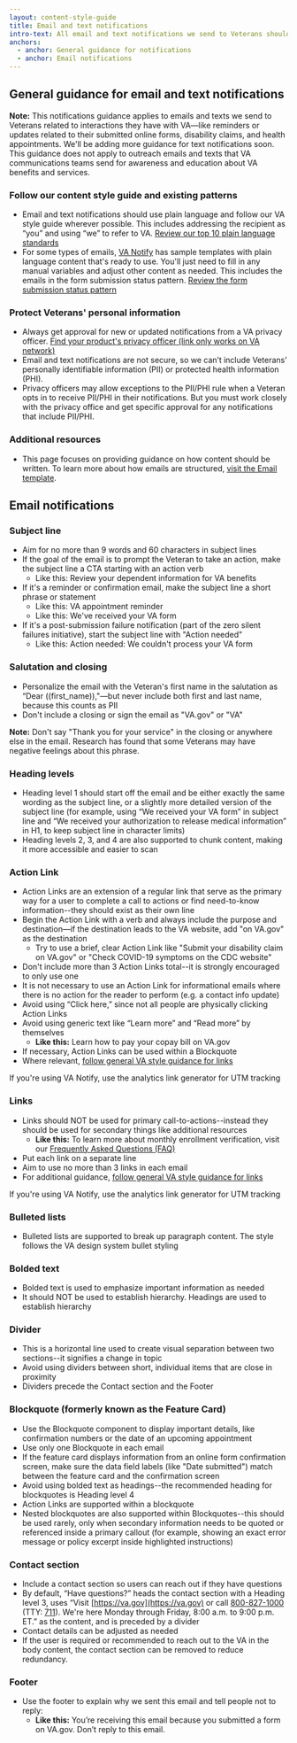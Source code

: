```yaml
---
layout: content-style-guide
title: Email and text notifications
intro-text: All email and text notifications we send to Veterans should be trustworthy, actionable, and easy to understand. 
anchors:
  - anchor: General guidance for notifications
  - anchor: Email notifications
---
```


## General guidance for email and text notifications

**Note:** This notifications guidance applies to emails and texts we send to Veterans related to interactions they have with VA—like reminders or updates related to their submitted online forms, disability claims, and health appointments. We'll be adding more guidance for text notifications soon. This guidance does not apply to outreach emails and texts that VA communications teams send for awareness and education about VA benefits and services.

### Follow our content style guide and existing patterns
* Email and text notifications should use plain language and follow our VA style guide wherever possible. This includes addressing the recipient as “you” and using “we” to refer to VA. [Review our top 10 plain language standards](https://design.va.gov/content-style-guide/plain-language/#top-10-va-plain-language-standards)
* For some types of emails, [VA Notify](https://notifications.va.gov/) has sample templates with plain language content that's ready to use. You'll just need to fill in any manual variables and adjust other content as needed. This includes the emails in the form submission status pattern. [Review the form submission status pattern](https://design.va.gov/patterns/help-users-to/stay-informed-of-their-application-status) 

### Protect Veterans' personal information
* Always get approval for new or updated notifications from a VA privacy officer. 
[Find your product's privacy officer (link only works on VA network)](https://dvagov.sharepoint.com/sites/OITPrivacyHub/SitePages/Privacy-Officer-Locator-Resources.aspx)
* Email and text notifications are not secure, so we can’t include Veterans’ personally identifiable information (PII) or protected health information (PHI).
* Privacy officers may allow exceptions to the PII/PHI rule when a Veteran opts in to receive PII/PHI in their notifications. But you must work closely with the privacy office and get specific approval for any notifications that include PII/PHI.

### Additional resources
* This page focuses on providing guidance on how content should be written. To learn more about how emails are structured, [visit the Email template](https://design.va.gov/templates/email). 

## Email notifications

### Subject line 

* Aim for no more than 9 words and 60 characters in subject lines
* If the goal of the email is to prompt the Veteran to take an action, make the subject line a CTA starting with an action verb
    * Like this: Review your dependent information for VA benefits
* If it's a reminder or confirmation email, make the subject line a short phrase or statement
    * Like this: VA appointment reminder 
    * Like this: We've received your VA form 
* If it's a post-submission failure notification (part of the zero silent failures initiative), start the subject line with "Action needed"
    * Like this: Action needed: We couldn't process your VA form

### Salutation and closing

* Personalize the email with the Veteran's first name in the salutation as “Dear ((first_name)),"—but never include both first and last name, because this counts as PII
* Don't include a closing or sign the email as "VA.gov" or "VA"

**Note:** Don't say "Thank you for your service" in the closing or anywhere else in the email. Research has found that some Veterans may have negative feelings about this phrase.

### Heading levels 

* Heading level 1 should start off the email and be either exactly the same wording as the subject line, or a slightly more detailed version of the subject line (for example, using “We received your VA form” in subject line and “We received your authorization to release medical information” in H1, to keep subject line in character limits)
* Heading levels 2, 3, and 4 are also supported to chunk content, making it more accessible and easier to scan

### Action Link
* Action Links are an extension of a regular link that serve as the primary way for a user to complete a call to actions or find need-to-know information--they should exist as their own line
* Begin the Action Link with a verb and always include the purpose and destination—if the destination leads to the VA website, add "on VA.gov" as the destination
  * Try to use a brief, clear Action Link like "Submit your disability claim on VA.gov" or "Check COVID-19 symptoms on the CDC website"
* Don't include more than 3 Action Links total--it is strongly encouraged to only use one
* It is not necessary to use an Action Link for informational emails where there is no action for the reader to perform (e.g. a contact info update)
* Avoid using “Click here,” since not all people are physically clicking Action Links
* Avoid using generic text like “Learn more” and “Read more” by themselves
  * **Like this:** Learn how to pay your copay bill on VA.gov
* If necessary, Action Links can be used within a Blockquote
* Where relevant, [follow general VA style guidance for links](https://design.va.gov/content-style-guide/links)

If you're using VA Notify, use the analytics link generator for UTM tracking

### Links 

* Links should NOT be used for primary call-to-actions--instead they should be used for secondary things like additional resources
  * **Like this:** To learn more about monthly enrollment verification, visit our [Frequently Asked Questions (FAQ)](https://www.va.gov/resources/gi-bill-enrollment-verification-faqs/)
* Put each link on a separate line
* Aim to use no more than 3 links in each email
* For additional guidance, [follow general VA style guidance for links](https://design.va.gov/content-style-guide/links)

If you're using VA Notify, use the analytics link generator for UTM tracking 

### Bulleted lists

* Bulleted lists are supported to break up paragraph content. The style follows the VA design system bullet styling

### Bolded text

* Bolded text is used to emphasize important information as needed
* It should NOT be used to establish hierarchy. Headings are used to establish hierarchy

### Divider

* This is a horizontal line used to create visual separation between two sections--it signifies a change in topic
* Avoid using dividers between short, individual items that are close in proximity
* Dividers precede the Contact section and the Footer

### Blockquote (formerly known as the Feature Card)

* Use the Blockquote component to display important details, like confirmation numbers or the date of an upcoming appointment
* Use only one Blockquote in each email
* If the feature card displays information from an online form confirmation screen, make sure the data field labels (like "Date submitted") match between the feature card and the confirmation screen
* Avoid using bolded text as headings--the recommended heading for blockquotes is Heading level 4
* Action Links are supported within a blockquote
* Nested blockquotes are also supported within Blockquotes--this should be used rarely, only when secondary information needs to be quoted or referenced inside a primary callout (for example, showing an exact error message or policy excerpt inside highlighted instructions)

### Contact section

* Include a contact section so users can reach out if they have questions
* By default, “Have questions?” heads the contact section with a Heading level 3, uses “Visit [https://va.gov](https://va.gov) or call [800-827-1000](tel:800-827-1000) (TTY: [711](tel:711)). We're here Monday through Friday, 8:00 a.m. to 9:00 p.m. ET.” as the content, and is preceded by a divider
* Contact details can be adjusted as needed
* If the user is required or recommended to reach out to the VA in the body content, the contact section can be removed to reduce redundancy.

### Footer 

* Use the footer to explain why we sent this email and tell people not to reply:
    * **Like this:** You’re receiving this email because you submitted a form on VA.gov. Don’t reply to this email.



